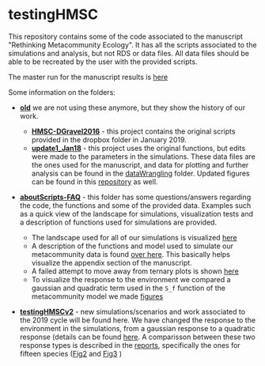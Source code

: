 # testingHMSC

This repository contains some of the code associated to the manuscript "Rethinking Metacommunity Ecology". It has all the scripts associated to the simulations and analysis, but not RDS or data files. All data files should be able to be recreated by the user with the provided scripts. 

The master run for the manuscript results is [here](https://github.com/javirudolph/testingHMSC/blob/master/testingHMSCv2/runScripts/MANUSCRIPT-RUNS.R)


Some information on the folders:  
* [**old**](https://github.com/javirudolph/testingHMSC/tree/master/old) we are not using these anymore, but they show the history of our work.
   * [**HMSC-DGravel2016**](https://github.com/javirudolph/testingHMSC/tree/master/hmsc-DGravel2016) - this project contains the original scripts provided in the dropbox folder in January 2019.  
   * [**update1_Jan18**](https://github.com/javirudolph/testingHMSC/tree/master/update1_jan18) - this project uses the original functions, but edits were made to the parameters in the simulations. These data files are the ones used for the manuscript, and data for plotting and further analysis can be found in the [dataWrangling](https://github.com/javirudolph/testingHMSC/tree/master/update1_jan18/dataWrangling) folder. Updated figures can be found in this [repository](https://github.com/javirudolph/testingHMSC/tree/master/update1_jan18/newFigures/allFigs) as well. 
    
* [**aboutScripts-FAQ**](https://github.com/javirudolph/testingHMSC/tree/master/aboutScripts-FAQ) - this folder has some questions/answers regarding the code, the functions and some of the provided data. Examples such as a quick view of the landscape for simulations, visualization tests and a description of functions used for simulations are provided.  
   * The landscape used for all of our simulations is visualized [here](https://github.com/javirudolph/testingHMSC/blob/master/aboutScripts-FAQ/whatsOurLandscapeLike.md)  
   * A description of the functions and model used to simulate our metacommunity data is found [over here](https://github.com/javirudolph/testingHMSC/blob/master/aboutScripts-FAQ/metacom_sims_functions.md). This basically helps visualize the appendix section of the manuscript.  
   * A failed attempt to move away from ternary plots is shown [here](https://github.com/javirudolph/testingHMSC/blob/master/aboutScripts-FAQ/ideasVisualizeVP.md)  
   * To visualize the response to the environment we compared a gaussian and quadratic term used in the `S_f` function of the  metacommunity model we made [figures](https://github.com/javirudolph/testingHMSC/blob/master/aboutScripts-FAQ/environmentOnSpeciesOccupancy.md)  
   
* [**testingHMSCv2**](https://github.com/javirudolph/testingHMSC/tree/master/testingHMSCv2) - new simulations/scenarios and work associated to the 2019 cycle will be found here. We have changed the response to the environment in the simulations, from a gaussian response to a quadratic response (details can be found [here](https://github.com/javirudolph/testingHMSC/blob/master/aboutScripts-FAQ/environmentOnSpeciesOccupancy.md). A comparisson between these two response types is described in the [reports](https://github.com/javirudolph/testingHMSC/tree/master/testingHMSCv2/reports), specifically the ones for fifteen species ([Fig2](https://github.com/javirudolph/testingHMSC/blob/master/testingHMSCv2/reports/fifteen_spp_figure2.md) and [Fig3](https://github.com/javirudolph/testingHMSC/blob/master/testingHMSCv2/reports/fifteen_spp_figure3.md) )
